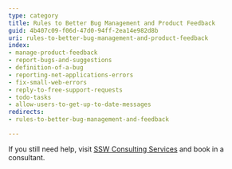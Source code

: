 ```yaml
---
type: category
title: Rules to Better Bug Management and Product Feedback
guid: 4b407c09-f06d-47d0-94ff-2ea14e982d8b
uri: rules-to-better-bug-management-and-product-feedback
index:
- manage-product-feedback
- report-bugs-and-suggestions
- definition-of-a-bug
- reporting-net-applications-errors
- fix-small-web-errors
- reply-to-free-support-requests
- todo-tasks
- allow-users-to-get-up-to-date-messages
redirects:
- rules-to-better-bug-management-and-feedback

---
```


If you still need help, visit [SSW Consulting Services](https://www.ssw.com.au/ssw/Consulting/Default.aspx) and book in a consultant.

